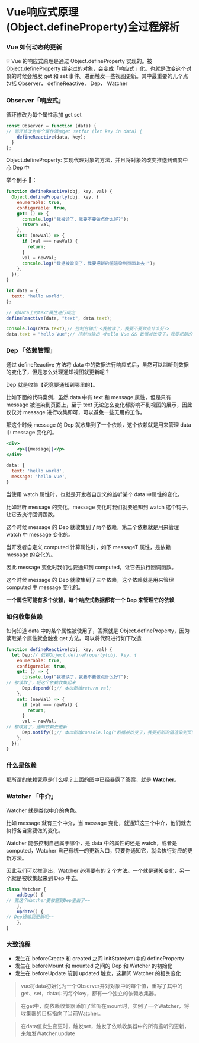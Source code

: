 # Vue响应式原理(Object.defineProperty)全过程解析

### Vue 如何动态的更新

<aside>
💡 Vue 的响应式原理是通过 Object.defineProperty 实现的。被 Object.defineProperty 绑定过的对象，会变成「响应式」化。也就是改变这个对象的时候会触发 get 和 set 事件。进而触发一些视图更新。其中最重要的几个点包括 Observer， defineReactive， Dep， Watcher

</aside>

### Observer「响应式」

 

 循环修改为每个属性添加 get set

```jsx
const Observer = function (data) {
// 循环修改为每个属性添加get setfor (let key in data) {
    defineReactive(data, key);
  }
};
```

Object.defineProperty: 实现代理对象的方法，并且将对象的改变推送到调度中心 Dep 中

举个例子 🌰：

```jsx
function defineReactive(obj, key, val) {
  Object.defineProperty(obj, key, {
    enumerable: true,
    configurable: true,
    get: () => {
      console.log("我被读了，我要不要做点什么好?");
      return val;
    },
    set: (newVal) => {
      if (val === newVal) {
        return;
      }
      val = newVal;
      console.log("数据被改变了，我要把新的值渲染到页面上去!");
    },
  });
}

let data = {
  text: "hello world",
};

// 对data上的text属性进行绑定
defineReactive(data, "text", data.text);

console.log(data.text);// 控制台输出 <我被读了，我要不要做点什么好?>
data.text = "hello Vue";// 控制台输出 <hello Vue && 数据被改变了，我要把新的值渲染到页面上去!>
```

### Dep 「依赖管理」

通过 defineReactive 方法将 data 中的数据进行响应式后，虽然可以监听到数据的变化了，但是怎么处理通知视图就更新呢？

Dep 就是收集【究竟要通知到哪里的】。

比如下面的代码案例，虽然 data 中有 text 和 message 属性，但是只有 message 被渲染到页面上，至于 text 无论怎么变化都影响不到视图的展示，因此仅仅对 message 进行收集即可，可以避免一些无用的工作。

那这个时候 message 的 Dep 就收集到了一个依赖，这个依赖就是用来管理 data 中 message 变化的。

```jsx
<div>
    <p>{{message}}</p>
</div>

data: {
  text: 'hello world',
  message: 'hello vue',
}
```

当使用 watch 属性时，也就是开发者自定义的监听某个 data 中属性的变化。

比如监听 message 的变化，message 变化时我们就要通知到 watch 这个钩子，让它去执行回调函数。

这个时候 message 的 Dep 就收集到了两个依赖，第二个依赖就是用来管理 watch 中 message 变化的。

当开发者自定义 computed 计算属性时，如下 messageT 属性，是依赖 message 的变化的。

因此 message 变化时我们也要通知到 computed，让它去执行回调函数。 

这个时候 message 的 Dep 就收集到了三个依赖，这个依赖就是用来管理 computed 中 message 变化的。

**一个属性可能有多个依赖，每个响应式数据都有一个 Dep 来管理它的依赖**

### 如何收集依赖

如何知道 data 中的某个属性被使用了，答案就是 Object.defineProperty，因为读取某个属性就会触发 get 方法。可以将代码进行如下改造

```jsx
function defineReactive(obj, key, val) {
  let Dep;// 依赖Object.defineProperty(obj, key, {
    enumerable: true,
    configurable: true,
    get: () => {
      console.log("我被读了，我要不要做点什么好?");
// 被读取了，将这个依赖收集起来
      Dep.depend();// 本次新增return val;
    },
    set: (newVal) => {
      if (val === newVal) {
        return;
      }
      val = newVal;
// 被改变了，通知依赖去更新
      Dep.notify();// 本次新增console.log("数据被改变了，我要把新的值渲染到页面上去!");
    },
  });
}
```

### 什么是依赖

那所谓的依赖究竟是什么呢？上面的图中已经暴露了答案，就是 **Watcher**。

### Watcher 「中介」

Watcher 就是类似中介的角色。

比如 message 就有三个中介，当 message 变化，就通知这三个中介，他们就去执行各自需要做的变化。

Watcher 能够控制自己属于哪个，是 data 中的属性的还是 watch，或者是 computed，Watcher 自己有统一的更新入口，只要你通知它，就会执行对应的更新方法。

因此我们可以推测出，Watcher 必须要有的 2 个方法。一个就是通知变化，另一个就是被收集起来到 Dep 中去。

```jsx
class Watcher {
    addDep() {
// 我这个Watcher要被塞到Dep里去了~~
    },
    update() {
// Dep通知我更新呢~~
    },
}
```

### **大致流程**

- 发生在 beforeCreate 和 created 之间 initState(vm)中的 defineProperty
- 发生在 beforeMount 和 mounted 之间的 Dep 和 Watcher 的初始化
- 发生在 beforeUpdate 前到 updated 触发，这期间 Watcher 的相关变化

> vue将data初始化为一个Observer并对对象中的每个值，重写了其中的get、set，data中的每个key，都有一个独立的依赖收集器。
> 

> 在get中，向依赖收集器添加了监听在mount时，实例了一个Watcher，将收集器的目标指向了当前Watcher。
> 

> 在data值发生变更时，触发set，触发了依赖收集器中的所有监听的更新，来触发Watcher.update